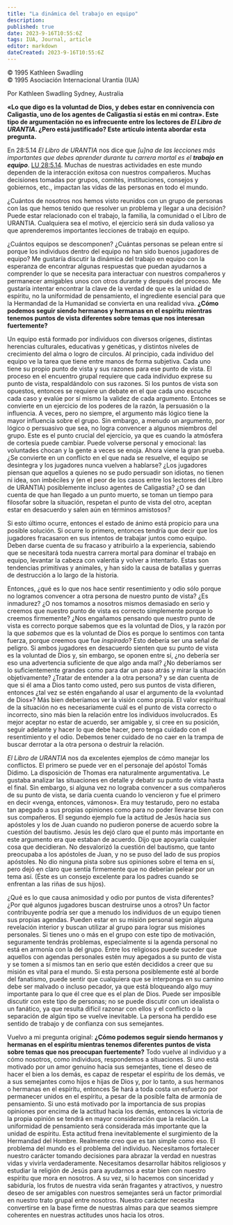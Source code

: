 ```yaml
---
title: "La dinámica del trabajo en equipo"
description: 
published: true
date: 2023-9-16T10:55:6Z
tags: IUA, Journal, article
editor: markdown
dateCreated: 2023-9-16T10:55:6Z
---
```


<p class="v-card v-sheet theme--light grey lighten-3 px-2">© 1995 Kathleen Swadling<br>© 1995 Asociación Internacional Urantia (IUA)</p>

Por Kathleen Swadling
Sydney, Australia

**«Lo que digo es la voluntad de Dios, y debes estar en connivencia con Caligastia, uno de los agentes de Caligastia si estás en mi contra». Este tipo de argumentación no es infrecuente entre los lectores de ***El Libro de URANTIA***. ¿Pero está justificado? Este artículo intenta abordar esta pregunta.**

En 28:5.14 _El Libro de URANTIA_ nos dice que _[u]na de las lecciones más importantes que debes aprender durante tu carrera mortal es el ***trabajo en equipo***_. [LU 28:5.14](/es/The_Urantia_Book/28#p5_14). Muchas de nuestras actividades en este mundo dependen de la interacción exitosa con nuestros compañeros. Muchas decisiones tomadas por grupos, comités, instituciones, consejos y gobiernos, etc., impactan las vidas de las personas en todo el mundo.

¿Cuántos de nosotros nos hemos visto reunidos con un grupo de personas con las que hemos tenido que resolver un problema y llegar a una decisión? Puede estar relacionado con el trabajo, la familia, la comunidad o el Libro de URANTIA. Cualquiera sea el motivo, el ejercicio será sin duda valioso ya que aprenderemos importantes lecciones de trabajo en equipo.

¿Cuántos equipos se descomponen? ¿Cuántas personas se pelean entre sí porque los individuos dentro del equipo no han sido buenos jugadores de equipo? Me gustaría discutir la dinámica del trabajo en equipo con la esperanza de encontrar algunas respuestas que puedan ayudarnos a comprender lo que se necesita para interactuar con nuestros compañeros y permanecer amigables unos con otros durante y después del proceso. Me gustaría intentar encontrar la clave de la verdad de que es la unidad de espíritu, no la uniformidad de pensamiento, el ingrediente esencial para que la Hermandad de la Humanidad se convierta en una realidad viva. **¿Cómo podemos seguir siendo hermanos y hermanas en el espíritu mientras tenemos puntos de vista diferentes sobre temas que nos interesan fuertemente?**

Un equipo está formado por individuos con diversos orígenes, distintas herencias culturales, educativas y genéticas, y distintos niveles de crecimiento del alma o logro de círculos. Al principio, cada individuo del equipo ve la tarea que tiene entre manos de forma subjetiva. Cada uno tiene su propio punto de vista y sus razones para ese punto de vista. El proceso en el encuentro grupal requiere que cada individuo exprese su punto de vista, respaldándolo con sus razones. Si los puntos de vista son opuestos, entonces se requiere un debate en el que cada uno escuche cada caso y evalúe por sí mismo la validez de cada argumento. Entonces se convierte en un ejercicio de los poderes de la razón, la persuasión o la influencia. A veces, pero no siempre, el argumento más lógico tiene la mayor influencia sobre el grupo. Sin embargo, a menudo un argumento, por lógico o persuasivo que sea, no logra convencer a algunos miembros del grupo. Este es el punto crucial del ejercicio, ya que es cuando la atmósfera de cortesía puede cambiar. Puede volverse personal y emocional: las voluntades chocan y la gente a veces se enoja. Ahora viene la gran prueba. ¿Se convierte en un conflicto en el que nada se resuelve, el equipo se desintegra y los jugadores nunca vuelven a hablarse? ¿Los jugadores piensan que aquellos a quienes no se pudo persuadir son idiotas, no tienen ni idea, son imbéciles y (en el peor de los casos entre los lectores del Libro de URANTIA) posiblemente incluso agentes de Caligastia? ¿O se dan cuenta de que han llegado a un punto muerto, se toman un tiempo para filosofar sobre la situación, respetan el punto de vista del otro, aceptan estar en desacuerdo y salen aún en términos amistosos?

Si esto último ocurre, entonces el estado de ánimo está propicio para una posible solución. Si ocurre lo primero, entonces tendría que decir que los jugadores fracasaron en sus intentos de trabajar juntos como equipo. Deben darse cuenta de su fracaso y atribuirlo a la experiencia, sabiendo que se necesitará toda nuestra carrera mortal para dominar el trabajo en equipo, levantar la cabeza con valentía y volver a intentarlo. Estas son tendencias primitivas y animales, y han sido la causa de batallas y guerras de destrucción a lo largo de la historia.

Entonces, ¿qué es lo que nos hace sentir resentimiento y odio sólo porque no logramos convencer a otra persona de nuestro punto de vista? ¿Es inmadurez? ¿O nos tomamos a nosotros mismos demasiado en serio y creemos que nuestro punto de vista es correcto simplemente porque lo creemos firmemente? ¿Nos engañamos pensando que nuestro punto de vista es correcto porque sabemos que es la voluntad de Dios, y la razón por la que _sabemos_ que es la voluntad de Dios es porque lo sentimos con tanta fuerza, porque creemos que fue _inspirado_? Esto debería ser una señal de peligro. Si ambos jugadores en desacuerdo sienten que su punto de vista es la voluntad de Dios y, sin embargo, se oponen entre sí, ¿no debería ser eso una advertencia suficiente de que algo anda mal? ¿No deberíamos ser lo suficientemente grandes como para dar un paso atrás y mirar la situación objetivamente? ¿Tratar de entender a la otra persona? y se dan cuenta de que si él ama a Dios tanto como usted, pero sus puntos de vista difieren, entonces ¿tal vez se estén engañando al usar el argumento de la «voluntad de Dios»? Más bien deberíamos ver la visión como propia. El valor espiritual de la situación no es necesariamente cuál es el punto de vista correcto o incorrecto, sino más bien la relación entre los individuos involucrados. Es mejor aceptar no estar de acuerdo, ser amigable y, si cree en su posición, seguir adelante y hacer lo que debe hacer, pero tenga cuidado con el resentimiento y el odio. Debemos tener cuidado de no caer en la trampa de buscar derrotar a la otra persona o destruir la relación.

_El Libro de URANTIA_ nos da excelentes ejemplos de cómo manejar los conflictos. El primero se puede ver en el personaje del apóstol Tomás Dídimo. La disposición de Thomas era naturalmente argumentativa. Le gustaba analizar las situaciones en detalle y debatir su punto de vista hasta el final. Sin embargo, si alguna vez no lograba convencer a sus compañeros de su punto de vista, se daría cuenta cuando lo vencieron y fue el primero en decir «venga, entonces, vámonos». Era muy testarudo, pero no estaba tan apegado a sus propias opiniones como para no poder llevarse bien con sus compañeros. El segundo ejemplo fue la actitud de Jesús hacia sus apóstoles y los de Juan cuando no pudieron ponerse de acuerdo sobre la cuestión del bautismo. Jesús les dejó claro que el punto más importante en este argumento era que estaban de acuerdo. Dijo que apoyaría cualquier cosa que decidieran. No desvalorizó la cuestión del bautismo, que tanto preocupaba a los apóstoles de Juan, y no se puso del lado de sus propios apóstoles. No dio ninguna pista sobre sus opiniones sobre el tema en sí, pero dejó en claro que sentía firmemente que no deberían pelear por un tema así. (Éste es un consejo excelente para los padres cuando se enfrentan a las riñas de sus hijos).

¿Qué es lo que causa animosidad y odio por puntos de vista diferentes? ¿Por qué algunos jugadores buscan destruirse unos a otros? Un factor contribuyente podría ser que a menudo los individuos de un equipo tienen sus propias agendas. Pueden estar en su misión personal según alguna revelación interior y buscan utilizar al grupo para lograr sus misiones personales. Si tienes uno o más en el grupo con este tipo de motivación, seguramente tendrás problemas, especialmente si la agenda personal no está en armonía con la del grupo. Entre los religiosos puede suceder que aquellos con agendas personales estén muy apegados a su punto de vista y se tomen a sí mismos tan en serio que estén decididos a creer que su misión es vital para el mundo. Si esta persona posiblemente esté al borde del fanatismo, puede sentir que cualquiera que se interponga en su camino debe ser malvado o incluso pecador, ya que está bloqueando algo muy importante para lo que él cree que es el plan de Dios. Puede ser imposible discutir con este tipo de personas; no se puede discutir con un idealista o un fanático, ya que resulta difícil razonar con ellos y el conflicto o la separación de algún tipo se vuelve inevitable. La persona ha perdido ese sentido de trabajo y de confianza con sus semejantes.

Vuelvo a mi pregunta original: **¿Cómo podemos seguir siendo hermanos y hermanas en el espíritu mientras tenemos diferentes puntos de vista sobre temas que nos preocupan fuertemente?** Todo vuelve al individuo y a cómo nosotros, como individuos, respondemos a situaciones. Si uno está motivado por un amor genuino hacia sus semejantes, tiene el deseo de hacer el bien a los demás, es capaz de respetar el espíritu de los demás, ve a sus semejantes como hijos e hijas de Dios y, por lo tanto, a sus hermanos o hermanas en el espíritu, entonces Se hará a toda costa un esfuerzo por permanecer unidos en el espíritu, a pesar de la posible falta de armonía de pensamiento. Si uno está motivado por la importancia de sus propias opiniones por encima de la actitud hacia los demás, entonces la victoria de la propia opinión se tendrá en mayor consideración que la relación. La uniformidad de pensamiento será considerada más importante que la unidad de espíritu. Esta actitud frena inevitablemente el surgimiento de la Hermandad del Hombre. Realmente creo que es tan simple como eso. El problema del mundo es el problema del individuo. Necesitamos fortalecer nuestro carácter tomando decisiones para abrazar la verdad en nuestras vidas y vivirla verdaderamente. Necesitamos desarrollar hábitos religiosos y estudiar la religión de Jesús para ayudarnos a estar bien con nuestro espíritu que mora en nosotros. A su vez, si lo hacemos con sinceridad y sabiduría, los frutos de nuestra vida serán fragantes y atractivos, y nuestro deseo de ser amigables con nuestros semejantes será un factor primordial en nuestro trato grupal entre nosotros. Nuestro carácter necesita convertirse en la base firme de nuestras almas para que seamos siempre coherentes en nuestras actitudes unos hacia los otros.
